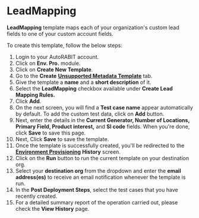 # LeadMapping

**LeadMapping** template maps each of your organization's custom lead fields to one of your custom account fields.

To create this template, follow the below steps:

1. Login to your AutoRABIT account.
2. Click on **Env. Pro.** module.
3. Click on **Create New Template**.
4. Go to the **Create** [**Unsupported Metadata Template**](https://knowledgebase.autorabit.com/docs/unsupported-metadata-templates) tab.
5. Give the template a **name** and a **short description** of it.
6. Select the **LeadMapping** checkbox available under **Create Lead Mapping Rules.**
7. Click **Add**.
8. On the next screen, you will find a **Test case name** appear automatically by default. To add the custom test data, click on **Add** button.&#x20;
9. Next, enter the details in the **Current Generator, Number of Locations, Primary Field, Product interest,** and **SI code** fields. When you're done, click **Save** to save this page.&#x20;
10. Next, Click **Save** to save the template.
11. Once the template is successfully created, you'll be redirected to the [**Environment Provisioning**](https://knowledgebase.autorabit.com/docs/environment-provisioning) **History** screen.
12. Click on the **Run** button to run the current template on your destination org.
13. Select your **destination org** from the dropdown and enter the **email address(es)** to receive an email notification whenever the template is run.
14. In the **Post Deployment Steps**, select the test cases that you have recently created.&#x20;
15. For a detailed summary report of the operation carried out, please check the **View History** page.
